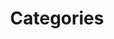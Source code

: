 ---
layout: categories
url: /categories/
title: Categories
# image: "/img/subdisciplines/economy.jpg"
# thumbnail: "/img/subdisciplines/economy.jpg"
classes:
- feature-nosubtitle
- feature-depth

---